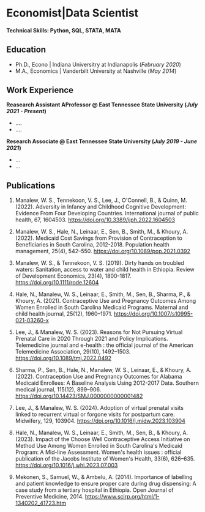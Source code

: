 # Economist|Data Scientist 

#### Technical Skills: Python, SQL, STATA, MATA

## Education
- Ph.D., Econo | Indiana Universitry at Indianapolis (_February 2020_)								       		
- M.A., Economics	| Vanderbilt University at Nashville (_May 2014_)	 			        		


## Work Experience
**Reasearch Assistant AProfessor @ East Tennessee State University (_July 2021 - Present_)**
- ....
- ....

**Research Associate @ East Tennessee State University (_July 2019 - June 2021_)**
- ...
- ...

## Publications
1. Manalew, W. S., Tennekoon, V. S., Lee, J., O'Connell, B., & Quinn, M. (2022). Adversity in Infancy and Childhood Cognitive Development: Evidence From Four Developing Countries. International journal of public health, 67, 1604503. https://doi.org/10.3389/ijph.2022.1604503

2. Manalew, W. S., Hale, N., Leinaar, E., Sen, B., Smith, M., & Khoury, A. (2022). Medicaid Cost Savings from Provision of Contraception to Beneficiaries in South Carolina, 2012-2018. Population health management, 25(4), 542–550. https://doi.org/10.1089/pop.2021.0392

3. Manalew, W. S., & Tennekoon, V. S. (2019). Dirty hands on troubled waters: Sanitation, access to water and child health in Ethiopia. Review of Development Economics, 23(4), 1800-1817.  https://doi.org/10.1111/rode.12604 
   
4. Hale, N., Manalew, W. S., Leinaar, E., Smith, M., Sen, B., Sharma, P., & Khoury, A. (2021). Contraceptive Use and Pregnancy Outcomes Among Women Enrolled in South Carolina Medicaid Programs. Maternal and child health journal, 25(12), 1960–1971. https://doi.org/10.1007/s10995-021-03260-x
   
5. Lee, J., & Manalew, W. S. (2023). Reasons for Not Pursuing Virtual Prenatal Care in 2020 Through 2021 and Policy Implications. Telemedicine journal and e-health : the official journal of the American Telemedicine Association, 29(10), 1492–1503. https://doi.org/10.1089/tmj.2022.0492
   
6. Sharma, P., Sen, B., Hale, N., Manalew, W. S., Leinaar, E., & Khoury, A. (2022). Contraception Use and Pregnancy Outcomes for Alabama Medicaid Enrollees: A Baseline Analysis Using 2012-2017 Data. Southern medical journal, 115(12), 899–906. https://doi.org/10.14423/SMJ.0000000000001482
   
7. Lee, J., & Manalew, W. S. (2024). Adoption of virtual prenatal visits linked to recurrent virtual or forgone visits for postpartum care. Midwifery, 129, 103904. https://doi.org/10.1016/j.midw.2023.103904
   
8. Hale, N., Manalew, W. S., Leinaar, E., Smith, M., Sen, B., & Khoury, A. (2023). Impact of the Choose Well Contraceptive Access Initiative on Method Use Among Women Enrolled in South Carolina's Medicaid Program: A Mid-line Assessment. Women's health issues : official publication of the Jacobs Institute of Women's Health, 33(6), 626–635. https://doi.org/10.1016/j.whi.2023.07.003
   
9. Mekonen, S., Samuel, W., & Ambelu, A. (2014). Importance of labelling and patient knowledge to ensure proper care during drug dispensing: A case study from a tertiary hospital in Ethiopia. Open Journal of Preventive Medicine, 2014. https://www.scirp.org/html/1-1340202_41723.htm 
